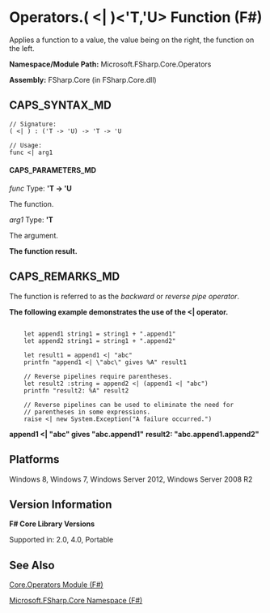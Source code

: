 # Operators.( <| )<'T,'U> Function (F#)

Applies a function to a value, the value being on the right, the function on the left.

**Namespace/Module Path:** Microsoft.FSharp.Core.Operators

**Assembly:** FSharp.Core (in FSharp.Core.dll)


## CAPS_SYNTAX_MD

```
// Signature:
( <| ) : ('T -> 'U) -> 'T -> 'U

// Usage:
func <| arg1
```

#### CAPS_PARAMETERS_MD
*func*
Type: **'T -&gt; 'U**


The function.


*arg1*
Type: **'T**


The argument.



**The function result.**
## CAPS_REMARKS_MD
The function is referred to as the *backward* or *reverse pipe operator*.

**The following example demonstrates the use of the &lt;| operator.**
```

    let append1 string1 = string1 + ".append1"
    let append2 string1 = string1 + ".append2"

    let result1 = append1 <| "abc"
    printfn "append1 <| \"abc\" gives %A" result1

    // Reverse pipelines require parentheses.
    let result2 :string = append2 <| (append1 <| "abc")
    printfn "result2: %A" result2

    // Reverse pipelines can be used to eliminate the need for
    // parentheses in some expressions.
    raise <| new System.Exception("A failure occurred.")
```

**append1 &lt;| "abc" gives "abc.append1"**
**result2: "abc.append1.append2"**
## Platforms
Windows 8, Windows 7, Windows Server 2012, Windows Server 2008 R2


## Version Information
**F# Core Library Versions**

Supported in: 2.0, 4.0, Portable




## See Also
[Core.Operators Module &#40;F&#35;&#41;](Core.Operators+Module+%28F%23%29.md)

[Microsoft.FSharp.Core Namespace &#40;F&#35;&#41;](Microsoft.FSharp.Core+Namespace+%28F%23%29.md)

